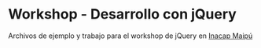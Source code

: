 Workshop - Desarrollo con jQuery
================================

Archivos de ejemplo y trabajo para el workshop de jQuery en [Inacap Maipú](http://www.inacap.cl/)
